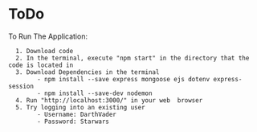 # ToDo

To Run The Application:
    
      1. Download code
      2. In the terminal, execute "npm start" in the directory that the code is located in
      3. Download Dependencies in the terminal
            - npm install --save express mongoose ejs dotenv express-session
            - npm install --save-dev nodemon
      4. Run "http://localhost:3000/" in your web  browser
      5. Try logging into an existing user
            - Username: DarthVader
            - Password: Starwars
      
